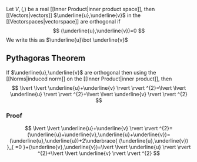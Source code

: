 Let $V,(,)$ be a real [[Inner Product|inner product space]], then [[Vectors|vectors]] $\underline{u},\underline{v}$ in the [[Vectorspaces|vectorspace]] are orthogonal if
$$
(\underline{u},\underline{v})=0
$$
We write this as $\underline{u}\bot \underline{v}$
## Pythagoras Theorem
If $\underline{u},\underline{v}$ are orthogonal then using the [[Norms|induced norm]] on the [[Inner Product|inner product]], then
$$
\lvert \lvert \underline{u}+\underline{v} \rvert \rvert ^{2}=\lvert \lvert \underline{u} \rvert \rvert ^{2}+\lvert \lvert \underline{v} \rvert \rvert ^{2}
$$
### Proof
$$
\lvert \lvert \underline{u}+\underline{v} \rvert \rvert ^{2}=(\underline{u}+\underline{v},\underline{u}+\underline{v})=(\underline{u},\underline{u})+2\underbrace{ (\underline{u},\underline{v}) }_{ =0 }+(\underline{v},\underline{v})=\lvert \lvert \underline{u} \rvert \rvert ^{2}+\lvert \lvert \underline{v} \rvert \rvert ^{2}
$$
